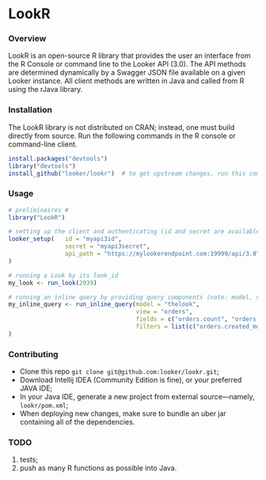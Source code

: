 # LookR
### Overview
LookR is an open-source R library that provides the user an interface from the R Console or command line to the Looker API (3.0). The API methods are determined dynamically by a Swagger JSON file available on a given Looker instance. All client methods are written in Java and called from R using the rJava library.


### Installation
The LookR library is not distributed on CRAN; instead, one must build directly from source. Run the following commands in the R console or command-line client.
```R
install.packages("devtools")
library("devtools")
install_github("looker/lookr")	# to get upstream changes, run this command periodically
```

### Usage
```R
# preliminaires #
library("LookR")

# setting up the client and authenticating (id and secret are available on your Looker instance)
looker_setup(	id = "myapi3id",
				secret = "myapi3secret",
				api_path = "https://mylookerendpoint.com:19999/api/3.0"
)

# running a Look by its look_id
my_look <- run_look(2039)

# running an inline query by providing query components (note: model, view, and fields are required parameters)
my_inline_query <- run_inline_query(model = "thelook", 
									view = "orders", 
									fields = c("orders.count", "orders.created_month")
									filters = list(c("orders.created_month", "90 days"), c("orders.status", "complete"))
)
```
### Contributing
- Clone this repo `git clone git@github.com:looker/lookr.git`;
- Download Intellij IDEA (Community Edition is fine), or your preferred JAVA IDE;
- In your Java IDE, generate a new project from external source—namely, `lookr/pom.xml`;
- When deploying new changes, make sure to bundle an uber jar containing all of the dependencies.

### TODO
1. tests;
2. push as many R functions as possible into Java.

